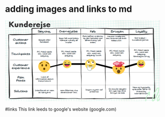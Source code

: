 # adding images and links to md
![a simple image](/basic%20journey.PNG)

#links 
This link leeds to google's website
(google.com)